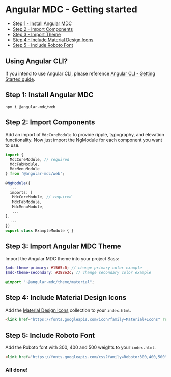 # Angular MDC - Getting started

 - [Step 1 - Install Angular MDC](#step1)
 - [Step 2 - Import Components](#step2)
 - [Step 3 - Import Theme](#step3)
 - [Step 4 - Include Material Design Icons](#step4)
 - [Step 5 - Include Roboto Font](#step5)

## Using Angular CLI?
If you intend to use Angular CLI, please reference [Angular CLI - Getting Started guide](https://github.com/trimox/angular-mdc-web/blob/master/docs/guide-angular-cli.md).

## <a name="step1"></a> Step 1: Install Angular MDC
```
npm i @angular-mdc/web
```

## <a name="step2"></a> Step 2: Import Components
Add an import of `MdcCoreModule` to provide ripple, typography, and elevation functionality. Now just import the NgModule for each component you want to use.
```ts
import {
  MdcCoreModule, // required
  MdcFabModule,
  MdcMenuModule
} from '@angular-mdc/web';

@NgModule({
  ...
  imports: [
   MdcCoreModule, // required
   MdcFabModule,
   MdcMenuModule,
   ...
],
  ...
})
export class ExampleModule { }
```

## <a name="step3"></a> Step 3: Import Angular MDC Theme
Import the Angular MDC theme into your project Sass:
```sass
$mdc-theme-primary: #1565c0; // change primary color example
$mdc-theme-secondary: #388e3c; // change secondary color example

@import "~@angular-mdc/theme/material";
```

## <a name="step4"></a> Step 4: Include Material Design Icons
Add the [Material Design Icons](https://material.io/icons/) collection to your `index.html`.

```html
<link href="https://fonts.googleapis.com/icon?family=Material+Icons" rel="stylesheet">
```

## <a name="step5"></a> Step 5: Include Roboto Font
Add the Roboto font with 300, 400 and 500 weights to your `index.html`.

```html
<link href="https://fonts.googleapis.com/css?family=Roboto:300,400,500" rel="stylesheet">
```

### All done!
